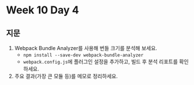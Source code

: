 # Week 10 Day 4

## 지문

1. Webpack Bundle Analyzer를 사용해 번들 크기를 분석해 보세요.  
   - `npm install --save-dev webpack-bundle-analyzer`  
   - `webpack.config.js`에 플러그인 설정을 추가하고, 빌드 후 분석 리포트를 확인하세요.  
2. 주요 결과(가장 큰 모듈 등)를 메모로 정리하세요.
